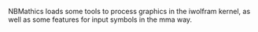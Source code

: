 

NBMathics loads some tools to process graphics in the iwolfram kernel, as well as some features for
input symbols in the mma way.


